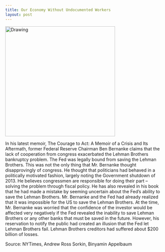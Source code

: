 ```yaml
---
title: Our Economy Without Undocumented Workers
layout: post
---
```

<img src="{{ site.url }}/images/2015-10-17-image.png" alt="Drawing" style="width: 350px;"/>

In his latest memoir, The Courage to Act: A Memoir of a Crisis and Its Aftermath, former Federal Reserve Chairman Ben Bernanke claims that the lack of cooperation from congress exacerbated the Lehman Brothers bankruptcy problem. The Fed was legally bound from saving the Lehman Brothers. This was not the only thing that Mr. Bernanke thought disapprovingly of congress. He thought that politicians had behaved in a politically motivated fashion, largely noting the Government shutdown of 2013. He believes congressmen are responsible for doing their part – solving the problem through fiscal policy.
He has also revealed in his book that he had made a mistake by seeming uncertain about the Fed’s ability to save the Lehman Brothers. Mr. Bernanke and the Fed had already realized that it was impossible for the US to save the Lehman Brothers. At the time, Mr. Bernanke was worried that the confidence of the investor would be affected very negatively if the Fed revealed the inability to save Lehman Brothers or any other banks that must be saved in the future. However, his reservation to notify the public had created an illusion that the Fed let Lehman Brothers fail.
Lehman Brothers creditors had suffered about $200 billion of losses.

Source: NYTimes, Andrew Ross Sorkin, Binyamin Appelbaum
